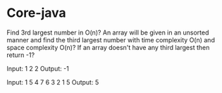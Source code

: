 # Core-java

Find 3rd largest number in O(n)?
An array will be given in an unsorted manner and find the third largest number with time complexity O(n) and space complexity O(n)? If an array doesn't have any third largest then return -1?

Input: 1 2 2
Output: -1

Input: 1 5 4 7 6 3 2 1 5
Output: 5
